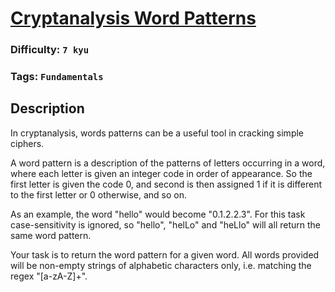 # [Cryptanalysis Word Patterns](https://www.codewars.com/kata/5f3142b3a28d9b002ef58f5e)

### Difficulty: `7 kyu`

### Tags: `Fundamentals` 

## Description

In cryptanalysis, words patterns can be a useful tool in cracking simple ciphers.

A word pattern is a description of the patterns of letters occurring in a word, where each letter is given an integer code in order of appearance. So the first letter is given the code 0, and second is then assigned 1 if it is different to the first letter or 0 otherwise, and so on.

As an example, the word "hello" would become "0.1.2.2.3". For this task case-sensitivity is ignored, so "hello", "helLo" and "heLlo" will all return the same word pattern.

Your task is to return the word pattern for a given word. All words provided will be non-empty strings of alphabetic characters only, i.e. matching the regex "[a-zA-Z]+".


